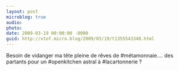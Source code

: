 ```yaml
---
layout: post
microblog: true
audio: 
photo: 
date: 2009-03-19 00:00:00 -0000
guid: http://xtof.micro.blog/2009/03/19/t1355543348.html
---
```

Besoin de vidanger ma tête pleine de rêves de  #métamonnaie.... des partants pour un #openkitchen astral à #lacartonnerie ?
